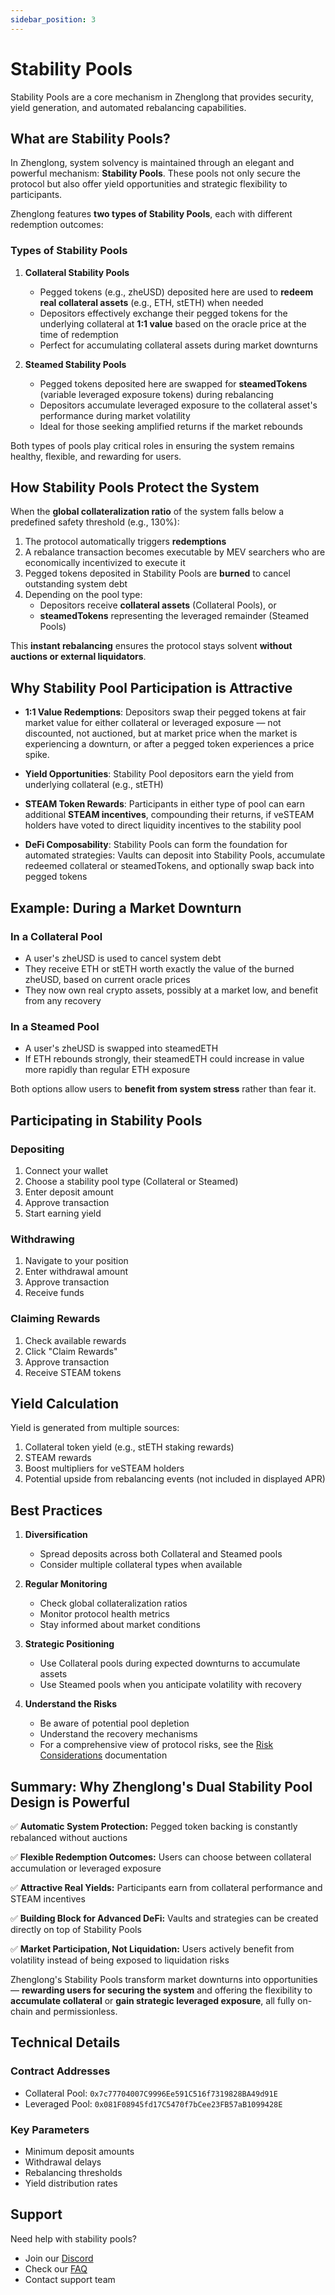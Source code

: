 ```yaml
---
sidebar_position: 3
---
```


# Stability Pools

Stability Pools are a core mechanism in Zhenglong that provides security, yield generation, and automated rebalancing capabilities.

## What are Stability Pools?

In Zhenglong, system solvency is maintained through an elegant and powerful mechanism: **Stability Pools**. These pools not only secure the protocol but also offer yield opportunities and strategic flexibility to participants.

Zhenglong features **two types of Stability Pools**, each with different redemption outcomes:

### Types of Stability Pools

1. **Collateral Stability Pools**

   - Pegged tokens (e.g., zheUSD) deposited here are used to **redeem real collateral assets** (e.g., ETH, stETH) when needed
   - Depositors effectively exchange their pegged tokens for the underlying collateral at **1:1 value** based on the oracle price at the time of redemption
   - Perfect for accumulating collateral assets during market downturns

2. **Steamed Stability Pools**
   - Pegged tokens deposited here are swapped for **steamedTokens** (variable leveraged exposure tokens) during rebalancing
   - Depositors accumulate leveraged exposure to the collateral asset's performance during market volatility
   - Ideal for those seeking amplified returns if the market rebounds

Both types of pools play critical roles in ensuring the system remains healthy, flexible, and rewarding for users.

## How Stability Pools Protect the System

When the **global collateralization ratio** of the system falls below a predefined safety threshold (e.g., 130%):

1. The protocol automatically triggers **redemptions**
2. A rebalance transaction becomes executable by MEV searchers who are economically incentivized to execute it
3. Pegged tokens deposited in Stability Pools are **burned** to cancel outstanding system debt
4. Depending on the pool type:
   - Depositors receive **collateral assets** (Collateral Pools), or
   - **steamedTokens** representing the leveraged remainder (Steamed Pools)

This **instant rebalancing** ensures the protocol stays solvent **without auctions or external liquidators**.

## Why Stability Pool Participation is Attractive

- **1:1 Value Redemptions**:
  Depositors swap their pegged tokens at fair market value for either collateral or leveraged exposure — not discounted, not auctioned, but at market price when the market is experiencing a downturn, or after a pegged token experiences a price spike.

- **Yield Opportunities**:
  Stability Pool depositors earn the yield from underlying collateral (e.g., stETH)

- **STEAM Token Rewards**:
  Participants in either type of pool can earn additional **STEAM incentives**, compounding their returns, if veSTEAM holders have voted to direct liquidity incentives to the stability pool

- **DeFi Composability**:
  Stability Pools can form the foundation for automated strategies: Vaults can deposit into Stability Pools, accumulate redeemed collateral or steamedTokens, and optionally swap back into pegged tokens

## Example: During a Market Downturn

### In a Collateral Pool

- A user's zheUSD is used to cancel system debt
- They receive ETH or stETH worth exactly the value of the burned zheUSD, based on current oracle prices
- They now own real crypto assets, possibly at a market low, and benefit from any recovery

### In a Steamed Pool

- A user's zheUSD is swapped into steamedETH
- If ETH rebounds strongly, their steamedETH could increase in value more rapidly than regular ETH exposure

Both options allow users to **benefit from system stress** rather than fear it.

## Participating in Stability Pools

### Depositing

1. Connect your wallet
2. Choose a stability pool type (Collateral or Steamed)
3. Enter deposit amount
4. Approve transaction
5. Start earning yield

### Withdrawing

1. Navigate to your position
2. Enter withdrawal amount
3. Approve transaction
4. Receive funds

### Claiming Rewards

1. Check available rewards
2. Click "Claim Rewards"
3. Approve transaction
4. Receive STEAM tokens

## Yield Calculation

Yield is generated from multiple sources:

1. Collateral token yield (e.g., stETH staking rewards)
2. STEAM rewards
3. Boost multipliers for veSTEAM holders
4. Potential upside from rebalancing events (not included in displayed APR)

## Best Practices

1. **Diversification**

   - Spread deposits across both Collateral and Steamed pools
   - Consider multiple collateral types when available

2. **Regular Monitoring**

   - Check global collateralization ratios
   - Monitor protocol health metrics
   - Stay informed about market conditions

3. **Strategic Positioning**

   - Use Collateral pools during expected downturns to accumulate assets
   - Use Steamed pools when you anticipate volatility with recovery

4. **Understand the Risks**
   - Be aware of potential pool depletion
   - Understand the recovery mechanisms
   - For a comprehensive view of protocol risks, see the [Risk Considerations](/risk-considerations) documentation

## Summary: Why Zhenglong's Dual Stability Pool Design is Powerful

✅ **Automatic System Protection:** Pegged token backing is constantly rebalanced without auctions

✅ **Flexible Redemption Outcomes:** Users can choose between collateral accumulation or leveraged exposure

✅ **Attractive Real Yields:** Participants earn from collateral performance and STEAM incentives

✅ **Building Block for Advanced DeFi:** Vaults and strategies can be created directly on top of Stability Pools

✅ **Market Participation, Not Liquidation:** Users actively benefit from volatility instead of being exposed to liquidation risks

Zhenglong's Stability Pools transform market downturns into opportunities — **rewarding users for securing the system** and offering the flexibility to **accumulate collateral** or **gain strategic leveraged exposure**, all fully on-chain and permissionless.

## Technical Details

### Contract Addresses

- Collateral Pool: `0x7c77704007C9996Ee591C516f7319828BA49d91E`
- Leveraged Pool: `0x081F08945fd17C5470f7bCee23FB57aB1099428E`

### Key Parameters

- Minimum deposit amounts
- Withdrawal delays
- Rebalancing thresholds
- Yield distribution rates

## Support

Need help with stability pools?

- Join our [Discord](https://discord.gg/zhenglong)
- Check our [FAQ](/faq)
- Contact support team
